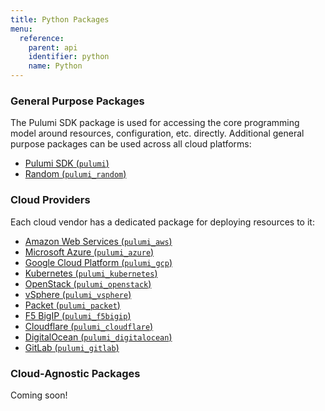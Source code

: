 ```yaml
---
title: Python Packages
menu:
  reference:
    parent: api
    identifier: python
    name: Python
---
```


### General Purpose Packages

The Pulumi SDK package is used for accessing the core programming model around resources, configuration, etc. 
directly. Additional general purpose packages can be used across all cloud platforms:

* [Pulumi SDK (`pulumi`)](pulumi)
* [Random (`pulumi_random`)](pulumi_random)

### Cloud Providers

Each cloud vendor has a dedicated package for deploying resources to it:

* [Amazon Web Services (`pulumi_aws`)](pulumi_aws)
* [Microsoft Azure (`pulumi_azure`)](pulumi_azure)
* [Google Cloud Platform (`pulumi_gcp`)](pulumi_gcp)
* [Kubernetes (`pulumi_kubernetes`)](pulumi_kubernetes)
* [OpenStack (`pulumi_openstack`)](pulumi_openstack)
* [vSphere (`pulumi_vsphere`)](pulumi_vsphere)
* [Packet (`pulumi_packet`)](pulumi_packet)
* [F5 BigIP (`pulumi_f5bigip`)](pulumi_f5bigip)
* [Cloudflare (`pulumi_cloudflare`)](pulumi_cloudflare)
* [DigitalOcean (`pulumi_digitalocean`)](pulumi_digitalocean)
* [GitLab (`pulumi_gitlab`)](pulumi_gitlab)

### Cloud-Agnostic Packages

Coming soon!
